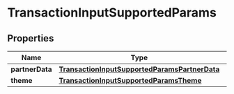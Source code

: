 # TransactionInputSupportedParams

## Properties

| Name            | Type                                                                                            | Description | Notes |
| --------------- | ----------------------------------------------------------------------------------------------- | ----------- | ----- |
| **partnerData** | [**TransactionInputSupportedParamsPartnerData**](transactioninputsupportedparamspartnerdata.md) |             |       |
| **theme**       | [**TransactionInputSupportedParamsTheme**](transactioninputsupportedparamstheme.md)             |             |       |
